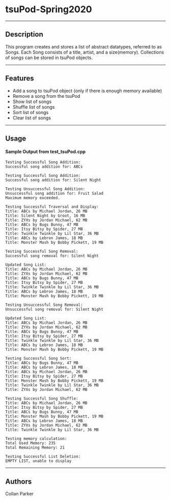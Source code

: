 # tsuPod-Spring2020
---
## Description
<p> 
This program creates and stores a list of abstract datatypes, referred to as Songs. Each Song consists of a title, artist, and a size(memory). Collections of songs can be stored in tsuPod objects. 

---
## Features
- Add a song to tsuPod object (only if there is enough memory available)
- Remove a song from the tsuPod 
- Show list of songs
- Shuffle list of songs
- Sort list of songs
- Clear list of songs
---
## Usage
#### Sample Output from test_tsuPod.cpp
```
Testing Successful Song Addition: 
Successful song addition for: ABCs

Testing Successful Song Addition: 
Successful song addition for: Silent Night

Testing Unsuccessful Song Addition: 
Unsuccessful song addition for: Fruit Salad
Maximum memory exceeded.

Testing Successful Traversal and Display: 
Title: ABCs by Michael Jordan, 26 MB
Title: Silent Night by Groot, 16 MB
Title: ZYXs by Jordan Michael, 62 MB
Title: ABCs by Bugs Bunny, 47 MB
Title: Itsy Bitsy by Spider, 27 MB
Title: Twinkle Twinkle by Lil Star, 36 MB
Title: ABCs by Lebron James, 18 MB
Title: Monster Mash by Bobby Pickett, 19 MB

Testing Successful Song Removal: 
Successful song removal for: Silent Night

Updated Song List:
Title: ABCs by Michael Jordan, 26 MB
Title: ZYXs by Jordan Michael, 62 MB
Title: ABCs by Bugs Bunny, 47 MB
Title: Itsy Bitsy by Spider, 27 MB
Title: Twinkle Twinkle by Lil Star, 36 MB
Title: ABCs by Lebron James, 18 MB
Title: Monster Mash by Bobby Pickett, 19 MB

Testing Unsuccessful Song Removal:
Unsuccessful song removal for: Silent Night

Updated Song List:
Title: ABCs by Michael Jordan, 26 MB
Title: ZYXs by Jordan Michael, 62 MB
Title: ABCs by Bugs Bunny, 47 MB
Title: Itsy Bitsy by Spider, 27 MB
Title: Twinkle Twinkle by Lil Star, 36 MB
Title: ABCs by Lebron James, 18 MB
Title: Monster Mash by Bobby Pickett, 19 MB

Testing Successful Song Sort:
Title: ABCs by Bugs Bunny, 47 MB
Title: ABCs by Lebron James, 18 MB
Title: ABCs by Michael Jordan, 26 MB
Title: Itsy Bitsy by Spider, 27 MB
Title: Monster Mash by Bobby Pickett, 19 MB
Title: Twinkle Twinkle by Lil Star, 36 MB
Title: ZYXs by Jordan Michael, 62 MB

Testing Successful Song Shuffle:
Title: ABCs by Michael Jordan, 26 MB
Title: Itsy Bitsy by Spider, 27 MB
Title: ABCs by Bugs Bunny, 47 MB
Title: Monster Mash by Bobby Pickett, 19 MB
Title: ABCs by Lebron James, 18 MB
Title: ZYXs by Jordan Michael, 62 MB
Title: Twinkle Twinkle by Lil Star, 36 MB

Testing memory calculation:
Total Used Memory: 235
Total Remaining Memory: 21

Testing Successful List Deletion:
EMPTY LIST, unable to display
```
---
## Authors
Collan Parker
